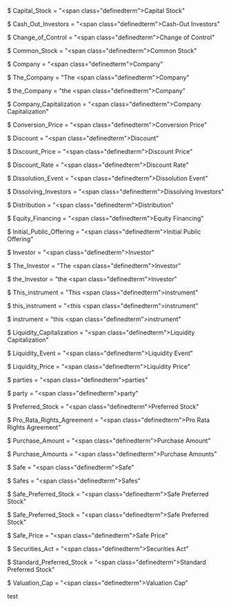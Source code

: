 $ Capital_Stock = "<span class=\"definedterm\">Capital Stock</span>"

$ Cash_Out_Investors = "<span class=\"definedterm\">Cash-Out Investors</span>"

$ Change_of_Control = "<span class=\"definedterm\">Change of Control</span>"

$ Common_Stock = "<span class=\"definedterm\">Common Stock</span>"

$ Company = "<span class=\"definedterm\">Company</span>"

$ The_Company = "The <span class=\"definedterm\">Company</span>"

$ the_Company = "the <span class=\"definedterm\">Company</span>"

$ Company_Capitalization = "<span class=\"definedterm\">Company Capitalization</span>"

$ Conversion_Price = "<span class=\"definedterm\">Conversion Price</span>"

$ Discount = "<span class=\"definedterm\">Discount</span>"

$ Discount_Price = "<span class=\"definedterm\">Discount Price</span>"

$ Discount_Rate = "<span class=\"definedterm\">Discount Rate</span>"

$ Dissolution_Event = "<span class=\"definedterm\">Dissolution Event</span>"

$ Dissolving_Investors = "<span class=\"definedterm\">Dissolving Investors</span>"

$ Distribution = "<span class=\"definedterm\">Distribution</span>"

$ Equity_Financing = "<span class=\"definedterm\">Equity Financing</span>"

$ Initial_Public_Offering = "<span class=\"definedterm\">Initial Public Offering</span>"

$ Investor = "<span class=\"definedterm\">Investor</span>"

$ The_Investor = "The <span class=\"definedterm\">Investor</span>"

$ the_Investor = "the <span class=\"definedterm\">Investor</span>"

$ This_instrument = "This <span class=\"definedterm\">instrument</span>"

$ this_instrument = "<this <span class=\"definedterm\">instrument</span>"

$ instrument = "this <span class=\"definedterm\">instrument</span>"

$ Liquidity_Capitalization = "<span class=\"definedterm\">Liquidity Capitalization</span>"

$ Liquidity_Event = "<span class=\"definedterm\">Liquidity Event</span>"

$ Liquidity_Price = "<span class=\"definedterm\">Liquidity Price</span>"

$ parties = "<span class=\"definedterm\">parties</span>"

$ party = "<span class=\"definedterm\">party</span>"

$ Preferred_Stock = "<span class=\"definedterm\">Preferred Stock</span>"

$ Pro_Rata_Rights_Agreement = "<span class=\"definedterm\">Pro Rata Rights Agreement</span>"

$ Purchase_Amount = "<span class=\"definedterm\">Purchase Amount</span>"

$ Purchase_Amounts = "<span class=\"definedterm\">Purchase Amounts</span>"

$ Safe = "<span class=\"definedterm\">Safe</span>"

$ Safes = "<span class=\"definedterm\">Safes</span>"

$ Safe_Preferred_Stock = "<span class=\"definedterm\">Safe Preferred Stock</span>"

$ Safe_Preferred_Stock = "<span class=\"definedterm\">Safe Preferred Stock</span>"

$ Safe_Price = "<span class=\"definedterm\">Safe Price</span>"

$ Securities_Act = "<span class=\"definedterm\">Securities Act</span>"

$ Standard_Preferred_Stock = "<span class=\"definedterm\">Standard Preferred Stock</span>"

$ Valuation_Cap = "<span class=\"definedterm\">Valuation Cap</span>"

test